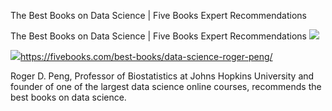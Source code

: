 The Best Books on Data Science | Five Books Expert Recommendations

The Best Books on Data Science | Five Books Expert Recommendations
![](../_resources/5ac79e8a6aeaae0469d3598bbd22f531.png)

![](../_resources/30e3f25d0145332c493cb5b434c6edd2.png)https://fivebooks.com/best-books/data-science-roger-peng/

Roger D. Peng, Professor of Biostatistics at Johns Hopkins University and founder of one of the largest data science online courses, recommends the best books on data science.